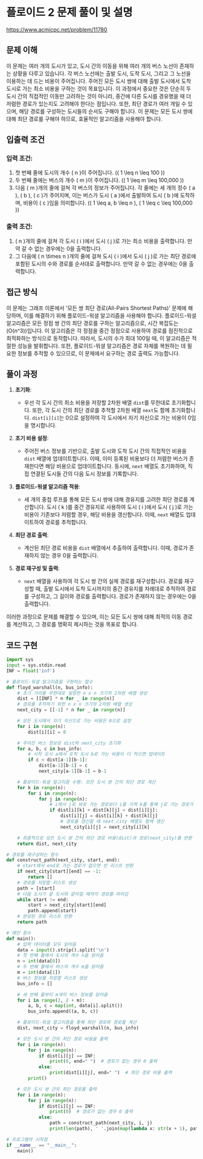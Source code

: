 # 플로이드 2 문제 풀이 및 설명

https://www.acmicpc.net/problem/11780

## 문제 이해

이 문제는 여러 개의 도시가 있고, 도시 간의 이동을 위해 여러 개의 버스 노선이 존재하는 상황을 다루고 있습니다. 각 버스 노선에는 출발 도시, 도착 도시, 그리고 그 노선을 이용하는 데 드는 비용이 주어집니다. 주어진 모든 도시 쌍에 대해 출발 도시에서 도착 도시로 가는 최소 비용을 구하는 것이 목표입니다. 이 과정에서 중요한 것은 단순히 두 도시 간의 직접적인 이동만 고려하는 것이 아니라, 중간에 다른 도시를 경유했을 때 더 저렴한 경로가 있는지도 고려해야 한다는 점입니다. 또한, 최단 경로가 여러 개일 수 있으며, 해당 경로를 구성하는 도시들의 순서도 구해야 합니다. 이 문제는 모든 도시 쌍에 대해 최단 경로를 구해야 하므로, 효율적인 알고리즘을 사용해야 합니다.

## 입출력 조건

### 입력 조건:

1. 첫 번째 줄에 도시의 개수 \( n \)이 주어집니다. (\( 1 \leq n \leq 100 \))
2. 두 번째 줄에는 버스의 개수 \( m \)이 주어집니다. (\( 1 \leq m \leq 100,000 \))
3. 다음 \( m \)개의 줄에 걸쳐 각 버스의 정보가 주어집니다. 각 줄에는 세 개의 정수 \( a \), \( b \), \( c \)가 주어지며, 이는 버스가 도시 \( a \)에서 출발하여 도시 \( b \)에 도착하며, 비용이 \( c \)임을 의미합니다. (\( 1 \leq a, b \leq n \), \( 1 \leq c \leq 100,000 \))

### 출력 조건:

1. \( n \)개의 줄에 걸쳐 각 도시 \( i \)에서 도시 \( j \)로 가는 최소 비용을 출력합니다. 만약 갈 수 없는 경우에는 0을 출력합니다.
2. 그 다음에 \( n \times n \)개의 줄에 걸쳐 도시 \( i \)에서 도시 \( j \)로 가는 최단 경로에 포함된 도시의 수와 경로를 순서대로 출력합니다. 만약 갈 수 없는 경우에는 0을 출력합니다.

## 접근 방식

이 문제는 그래프 이론에서 '모든 쌍 최단 경로(All-Pairs Shortest Paths)' 문제에 해당하며, 이를 해결하기 위해 플로이드-워셜 알고리즘을 사용해야 합니다. 플로이드-워셜 알고리즘은 모든 정점 쌍 간의 최단 경로를 구하는 알고리즘으로, 시간 복잡도는 \(O(n^3)\)입니다. 이 알고리즘은 각 정점을 중간 정점으로 사용하여 경로를 점진적으로 최적화하는 방식으로 동작합니다. 따라서, 도시의 수가 최대 100일 때, 이 알고리즘은 적절한 성능을 발휘합니다. 또한, 플로이드-워셜 알고리즘은 경로 자체를 복원하는 데 필요한 정보를 추적할 수 있으므로, 이 문제에서 요구하는 경로 출력도 가능합니다.

## 풀이 과정

1. **초기화**:

   - 우선 각 도시 간의 최소 비용을 저장할 2차원 배열 `dist`를 무한대로 초기화합니다. 또한, 각 도시 간의 최단 경로를 추적할 2차원 배열 `next`도 함께 초기화합니다. `dist[i][i]`는 0으로 설정하여 각 도시에서 자기 자신으로 가는 비용이 0임을 명시합니다.

2. **초기 비용 설정**:

   - 주어진 버스 정보를 기반으로, 출발 도시와 도착 도시 간의 직접적인 비용을 `dist` 배열에 업데이트합니다. 이때, 이미 등록된 비용보다 더 저렴한 버스가 존재한다면 해당 비용으로 업데이트합니다. 동시에, `next` 배열도 초기화하여, 직접 연결된 도시들 간의 다음 도시 정보를 기록합니다.

3. **플로이드-워셜 알고리즘 적용**:

   - 세 개의 중첩 루프를 통해 모든 도시 쌍에 대해 경유지를 고려한 최단 경로를 계산합니다. 도시 \( k \)를 중간 경유지로 사용하여 도시 \( i \)에서 도시 \( j \)로 가는 비용이 기존보다 저렴할 경우, 해당 비용을 갱신합니다. 이때, `next` 배열도 업데이트하여 경로를 추적합니다.

4. **최단 경로 출력**:

   - 계산된 최단 경로 비용을 `dist` 배열에서 추출하여 출력합니다. 이때, 경로가 존재하지 않는 경우 0을 출력합니다.

5. **경로 재구성 및 출력**:
   - `next` 배열을 사용하여 각 도시 쌍 간의 실제 경로를 재구성합니다. 경로를 재구성할 때, 출발 도시에서 도착 도시까지의 중간 경유지를 차례대로 추적하여 경로를 구성하고, 그 길이와 경로를 출력합니다. 경로가 존재하지 않는 경우에는 0을 출력합니다.

이러한 과정으로 문제를 해결할 수 있으며, 이는 모든 도시 쌍에 대해 최적의 이동 경로를 계산하고, 그 경로를 명확히 제시하는 것을 목표로 합니다.

## 코드 구현

```python
import sys
input = sys.stdin.read
INF = float('inf')

# 플로이드-워셜 알고리즘을 구현하는 함수
def floyd_warshall(n, bus_info):
    # 초기 거리를 무한대로 설정한 n x n 크기의 2차원 배열 생성
    dist = [[INF] * n for _ in range(n)]
    # 경로를 추적하기 위한 n x n 크기의 2차원 배열 생성
    next_city = [[-1] * n for _ in range(n)]

    # 모든 도시에서 자기 자신으로 가는 비용은 0으로 설정
    for i in range(n):
        dist[i][i] = 0

    # 주어진 버스 정보로 dist와 next_city 초기화
    for a, b, c in bus_info:
        # 시작 도시 a에서 도착 도시 b로 가는 비용이 더 적으면 업데이트
        if c < dist[a-1][b-1]:
            dist[a-1][b-1] = c
            next_city[a-1][b-1] = b-1

    # 플로이드-워셜 알고리즘 수행: 모든 도시 쌍 간의 최단 경로 계산
    for k in range(n):
        for i in range(n):
            for j in range(n):
                # i에서 j로 바로 가는 경로보다 i를 거쳐 k를 통해 j로 가는 경로가 더 짧으면 갱신
                if dist[i][k] + dist[k][j] < dist[i][j]:
                    dist[i][j] = dist[i][k] + dist[k][j]
                    # 경로를 갱신할 때 next_city 배열도 함께 갱신
                    next_city[i][j] = next_city[i][k]

    # 최종적으로 모든 도시 쌍 간의 최단 경로 비용(dist)과 경로(next_city)를 반환
    return dist, next_city

# 경로를 재구성하는 함수
def construct_path(next_city, start, end):
    # start에서 end로 가는 경로가 없으면 빈 리스트 반환
    if next_city[start][end] == -1:
        return []
    # 경로를 저장할 리스트 생성
    path = [start]
    # 다음 도시가 끝 도시와 같아질 때까지 경로를 따라감
    while start != end:
        start = next_city[start][end]
        path.append(start)
    # 완성된 경로 리스트 반환
    return path

# 메인 함수
def main():
    # 입력 데이터를 모두 읽어옴
    data = input().strip().split('\n')
    # 첫 번째 줄에서 도시의 개수 n을 읽어옴
    n = int(data[0])
    # 두 번째 줄에서 버스의 개수 m을 읽어옴
    m = int(data[1])
    # 버스 정보를 저장할 리스트 생성
    bus_info = []

    # 세 번째 줄부터 m개의 버스 정보를 읽어옴
    for i in range(2, 2 + m):
        a, b, c = map(int, data[i].split())
        bus_info.append((a, b, c))

    # 플로이드-워셜 알고리즘을 통해 최단 경로와 경로를 계산
    dist, next_city = floyd_warshall(n, bus_info)

    # 모든 도시 쌍 간의 최단 경로 비용을 출력
    for i in range(n):
        for j in range(n):
            if dist[i][j] == INF:
                print(0, end=" ")  # 경로가 없는 경우 0 출력
            else:
                print(dist[i][j], end=" ")  # 최단 경로 비용 출력
        print()

    # 모든 도시 쌍 간의 최단 경로를 출력
    for i in range(n):
        for j in range(n):
            if dist[i][j] == INF:
                print(0)  # 경로가 없는 경우 0 출력
            else:
                path = construct_path(next_city, i, j)
                print(len(path), ' '.join(map(lambda x: str(x + 1), path)))  # 경로의 도시 개수와 경로 출력

# 프로그램의 시작점
if __name__ == "__main__":
    main()
```
